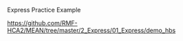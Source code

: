 Express Practice Example

https://github.com/RMF-HCA2/MEAN/tree/master/2_Express/01_Express/demo_hbs